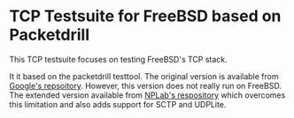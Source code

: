 # TCP Testsuite for FreeBSD based on Packetdrill

This TCP testsuite focuses on testing FreeBSD's TCP stack.

It it based on the packetdrill testtool.  The original version is available from
[Google's repsoitory](https://github.com/google/packetdrill). However, this version
does not really run on FreeBSD. The extended version available from
[NPLab's respository](https://github.com/nplab/packetdrill) which overcomes this
limitation and also adds support for SCTP and UDPLite.
